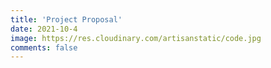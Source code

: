 ```yaml
---
title: 'Project Proposal'
date: 2021-10-4
image: https://res.cloudinary.com/artisanstatic/code.jpg
comments: false
---
```


```
